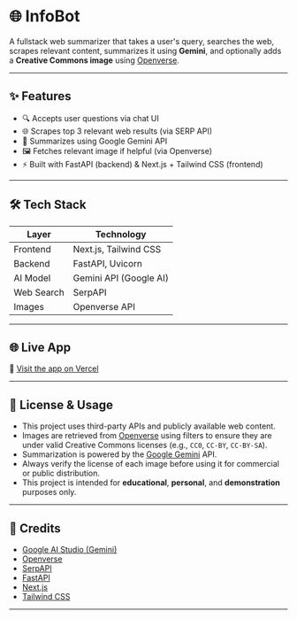 # 🌐 InfoBot

A fullstack web summarizer that takes a user's query, searches the web, scrapes relevant content, summarizes it using **Gemini**, and optionally adds a **Creative Commons image** using [Openverse](https://openverse.org).

---

## ✨ Features

- 🔍 Accepts user questions via chat UI
- 🌐 Scrapes top 3 relevant web results (via SERP API)
- 🧠 Summarizes using Google Gemini API
- 🖼️ Fetches relevant image if helpful (via Openverse)
- ⚡ Built with FastAPI (backend) & Next.js + Tailwind CSS (frontend)

---

## 🛠️ Tech Stack

| Layer     | Technology               |
|-----------|--------------------------|
| Frontend  | Next.js, Tailwind CSS    |
| Backend   | FastAPI, Uvicorn         |
| AI Model  | Gemini API (Google AI)   |
| Web Search| SerpAPI                  |
| Images    | Openverse API            |

---

## 🌐 Live App

🔗 [Visit the app on Vercel](https://info-bot-ten.vercel.app/)  

---

## 📜 License & Usage

- This project uses third-party APIs and publicly available web content.
- Images are retrieved from [Openverse](https://openverse.org/) using filters to ensure they are under valid Creative Commons licenses (e.g., `CC0`, `CC-BY`, `CC-BY-SA`).
- Summarization is powered by the [Google Gemini](https://ai.google.dev/) API.
- Always verify the license of each image before using it for commercial or public distribution.
- This project is intended for **educational**, **personal**, and **demonstration** purposes only.

---

## 🙏 Credits

- [Google AI Studio (Gemini)](https://ai.google.dev/)
- [Openverse](https://openverse.org/)
- [SerpAPI](https://serpapi.com/)
- [FastAPI](https://fastapi.tiangolo.com/)
- [Next.js](https://nextjs.org/)
- [Tailwind CSS](https://tailwindcss.com/)

---

